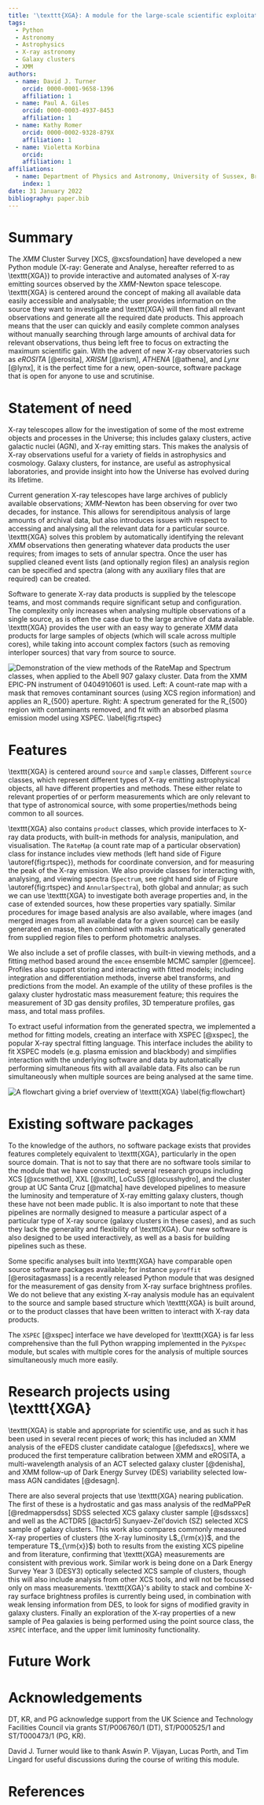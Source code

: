 ```yaml
---
title: '\texttt{XGA}: A module for the large-scale scientific exploitation of archival X-ray astronomy data'
tags:
  - Python
  - Astronomy
  - Astrophysics
  - X-ray astronomy
  - Galaxy clusters
  - XMM
authors:
  - name: David J. Turner
    orcid: 0000-0001-9658-1396
    affiliation: 1
  - name: Paul A. Giles
    orcid: 0000-0003-4937-8453
    affiliation: 1
  - name: Kathy Romer
    orcid: 0000-0002-9328-879X
    affiliation: 1
  - name: Violetta Korbina
    orcid: 
    affiliation: 1
affiliations:
  - name: Department of Physics and Astronomy, University of Sussex, Brighton, BN1 9QH, UK
    index: 1
date: 31 January 2022
bibliography: paper.bib
---
```


# Summary
The _XMM_ Cluster Survey [XCS, @xcsfoundation] have developed a new Python module (X-ray: Generate and Analyse, hereafter 
referred to as \texttt{XGA}) to provide interactive and automated analyses of X-ray emitting sources observed by the 
_XMM_-Newton space telescope. \texttt{XGA} is centered around the concept of making all available data easily accessible 
and analysable; the user provides information on the source they want to investigate and \texttt{XGA} will then find 
all relevant observations and generate all the required date products. This approach means that the user can quickly 
and easily complete common analyses without manually searching through large amounts of archival data for relevant 
observations, thus being left free to focus on extracting the maximum scientific gain. With the advent of new X-ray 
observatories such as _eROSITA_ [@erosita], _XRISM_ [@xrism], _ATHENA_ [@athena], and _Lynx_ [@lynx], it is the perfect time 
for a new, open-source, software package that is open for anyone to use and scrutinise.

# Statement of need
X-ray telescopes allow for the investigation of some of the most extreme objects and processes in the 
Universe; this includes galaxy clusters, active galactic nuclei (AGN), and X-ray emitting stars. This makes the analysis 
of X-ray observations useful for a variety of fields in astrophysics and cosmology. Galaxy clusters, for instance, are 
useful as astrophysical laboratories, and provide insight into how the Universe has evolved during its lifetime.

Current generation X-ray telescopes have large archives of publicly available observations; _XMM_-Newton has been 
observing for over two decades, for instance. This allows for serendipitous analysis of large amounts of archival 
data, but also introduces issues with respect to accessing and analysing all the relevant data for a particular source. 
\texttt{XGA} solves this problem by automatically identifying the relevant _XMM_ observations then generating whatever
data products the user requires; from images to sets of annular spectra. Once the user has supplied cleaned event 
lists (and optionally region files) an analysis region can be specified and spectra (along with any 
auxiliary files that are required) can be created.

Software to generate X-ray data products is supplied by the telescope teams, and most commands require significant 
setup and configuration. The complexity only increases when analysing multiple observations of a single source, as is
often the case due to the large archive of data available. \texttt{XGA} provides the user with an easy way to generate 
_XMM_ data products for large samples of objects (which will scale across multiple cores), while taking into account 
complex factors (such as removing interloper sources) that vary from source to source.

![Demonstration of the view methods of the `RateMap` and `Spectrum` classes, when applied to the Abell 907 galaxy 
cluster. Data from the _XMM_ EPIC-PN instrument of 0404910601 is used. _Left_: A count-rate map with a mask that 
removes contaminant sources (using XCS region information) and applies an $R_{500}$ aperture. _Right_: A spectrum 
generated for the $R_{500}$ region with contaminants removed, and fit with an absorbed plasma emission model using 
XSPEC. \label{fig:rtspec}](figures/combo_rt_spec_a907.png)

# Features
\texttt{XGA} is centered around `source` and `sample` classes,  Different `source` classes, which represent different 
types of X-ray emitting astrophysical objects, all have different properties and methods. These either relate to 
relevant properties of or perform measurements which are only relevant to that type of astronomical source, with some 
properties/methods being common to all sources.

\texttt{XGA} also contains `product` classes, which provide interfaces to X-ray data products, with built-in methods for 
analysis, manipulation, and visualisation. The `RateMap` (a count rate map of a particular observation) class for 
instance includes view methods (left hand side of Figure \autoref{fig:rtspec}), methods 
for coordinate conversion, and for measuring the peak of the X-ray emission. We also provide classes for interacting 
with, analysing, and viewing spectra (`Spectrum`, see right hand side of Figure \autoref{fig:rtspec} and 
`AnnularSpectra`), both global and annular; as such we can use \texttt{XGA} to investigate both average properties 
and, in the case of extended sources, how these properties vary spatially. Similar procedures for image 
based analysis are also available, where images (and merged images from all available data for a given source) can be 
easily generated en masse, then combined with masks automatically generated from supplied region files to perform 
photometric analyses.

We also include a set of profile classes, with built-in viewing methods, and a fitting method based 
around the `emcee` ensemble MCMC sampler [@emcee]. Profiles also support storing and interacting with fitted 
models; including integration and differentiation methods, inverse abel transforms, and predictions from the model. 
An example of the utility of these profiles is the galaxy cluster hydrostatic mass measurement feature; this 
requires the measurement of 3D gas density profiles, 3D temperature profiles, gas mass, and total mass profiles.

To extract useful information from the generated spectra, we implemented a method 
for fitting models, creating an interface with XSPEC [@xspec], the popular X-ray spectral fitting language. This 
interface includes the ability to fit XSPEC models (e.g. plasma emission and blackbody) and simplifies interaction with 
the underlying software and data by automatically performing simultaneous fits with all available data. Fits also can 
be run simultaneously when multiple sources are being analysed at the same time.

![A flowchart giving a brief overview of \texttt{XGA} \label{fig:flowchart}](figures/xga_flowchart.png)

# Existing software packages
To the knowledge of the authors, no software package exists that provides features completely equivalent to 
\texttt{XGA}, particularly in the open source domain. That is not to say that there are no software tools similar to 
the module that we have constructed; several research groups including XCS [@xcsmethod], XXL [@xxllt], 
LoCuSS [@locusshydro], and the cluster group at UC Santa Cruz [@matcha] have developed pipelines to measure 
the luminosity and temperature of X-ray emitting galaxy clusters, though these have not been made public. It is 
also important to note that these pipelines are normally designed to measure a particular aspect of a 
particular type of X-ray source (galaxy clusters in these cases), and as such they lack the generality and flexibility 
of \texttt{XGA}. Our new software is also designed to be used interactively, as well as a basis for building pipelines such
as these.

Some specific analyses built into \texttt{XGA} have comparable open source software packages available; for instance 
`pyproffit` [@erositagasmass] is a recently released Python module that was designed 
for the measurement of gas density from X-ray surface brightness profiles. We do not believe that any existing X-ray 
analysis module has an equivalent to the source and sample based structure which \texttt{XGA} is built around, or to the 
product classes that have been written to interact with X-ray data products.

The `XSPEC` [@xspec] interface we have developed for \texttt{XGA} is far less comprehensive than the full Python wrapping 
implemented in the `PyXspec` module, but scales with multiple cores for the analysis of multiple sources 
simultaneously much more easily. 

# Research projects using \texttt{XGA}
\texttt{XGA} is stable and appropriate for scientific use, and as such it has been used in several recent pieces of 
work; this has included an XMM analysis of the eFEDS cluster 
candidate catalogue [@efedsxcs], where we produced the first temperature calibration between XMM and 
eROSITA, a multi-wavelength analysis of an ACT selected galaxy cluster [@denisha], and XMM
follow-up of Dark Energy Survey (DES) variability selected low-mass AGN candidates [@desagn].

There are also several projects that use \texttt{XGA} nearing publication. The first of these is a hydrostatic 
and gas mass analysis of the redMaPPeR [@redmappersdss] SDSS selected XCS galaxy cluster sample [@sdssxcs] and 
well as the ACTDR5 [@actdr5] Sunyaev-Zel'dovich (SZ) selected XCS sample of galaxy clusters. This work also compares 
commonly measured X-ray properties of clusters (the X-ray luminosity L$_{\rm{x}}$, and the temperature T$_{\rm{x}}$) 
both to results from the existing XCS pipeline and from literature, confirming that \texttt{XGA} measurements are 
consistent with previous work. Similar work is being done on a Dark Energy Survey Year 3 (DESY3) optically 
selected XCS sample of clusters, though this will also include analysis from other XCS tools, and will not be focussed only
on mass measurements. \texttt{XGA}'s ability to stack and combine X-ray surface brightness profiles is currently being 
used, in combination with weak lensing information from DES, to look for signs of modified gravity in galaxy 
clusters. Finally an exploration of the X-ray properties of a new sample of Pea galaxies is being performed using
the point source class, the `XSPEC` interface, and the upper limit luminosity functionality.

# Future Work

# Acknowledgements
DT, KR, and PG acknowledge support from the UK Science and Technology Facilities Council via grants ST/P006760/1 (DT), 
ST/P000525/1 and ST/T000473/1 (PG, KR).

David J. Turner would like to thank Aswin P. Vijayan, Lucas Porth, and Tim Lingard for useful discussions during the 
course of writing this module.

# References
